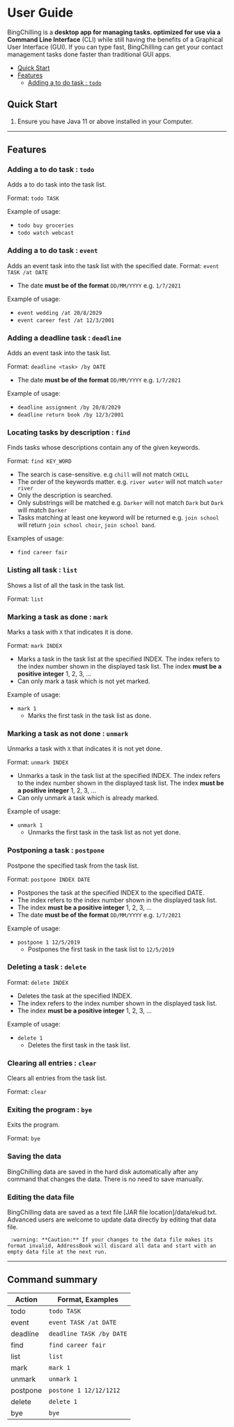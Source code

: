 # User Guide

BingChilling is a **desktop app for managing tasks. optimized for use via a Command Line Interface** (CLI) while still having the benefits of a Graphical User Interface (GUI). If you can type fast, BingChilling can get your contact management tasks done faster than traditional GUI apps.

* [Quick Start](#quick-start)
* [Features](#features)
  * [Adding a to do task : `todo`](#adding-a-to-do-task)

## Quick Start

1. Ensure you have Java 11 or above installed in your Computer.
---
## Features 

### Adding a to do task : `todo`

Adds a to do task into the task list.

Format: `todo TASK`

Example of usage: 

* `todo buy groceries`
* `todo watch webcast` 
###  Adding a to do task : `event`

Adds an event task into the task list with the specified date.
Format: `event TASK /at DATE`
* The date **must be of the format** `DD/MM/YYYY` e.g. `1/7/2021`

Example of usage: 

* `event wedding /at 20/8/2029`
* `event career fest /at 12/3/2001` 

### Adding a deadline task : `deadline`

Adds an event task into the task list.

Format: `deadline <task> /by DATE`
* The date **must be of the format** `DD/MM/YYYY` e.g. `1/7/2021`

Example of usage: 

* `deadline assignment /by 20/8/2029`
* `deadline return book /by 12/3/2001` 

### Locating tasks by description : `find`

Finds tasks whose descriptions contain any of the given keywords.

Format: `find KEY_WORD`
* The search is case-sensitive. e.g `chill` will not match `CHILL`
* The order of the keywords matter. e.g. `river water` will not match `water river`
* Only the description is searched.
* Only substrings will be matched e.g. `Darker` will not match `Dark` but `Dark` will match `Darker`
* Tasks matching at least one keyword will be returned e.g. `join school` will return `join school choir`, `join school band`.

Examples of usage:
* `find career fair`
### Listing all task : `list`

Shows a list of all the task in the task list.

Format: `list`

### Marking a task as done : `mark`

Marks a task with `X` that indicates it is done.

Format: `mark INDEX`
* Marks a task in the task list at the specified INDEX. The index refers to the index number shown in the displayed task list. The index **must be a positive integer** 1, 2, 3, …​
* Can only mark a task which is not yet marked.

Example of usage: 

* `mark 1`
  * Marks the first task in the task list as done.
  
### Marking a task as not done : `unmark`

Unmarks a task with `X` that indicates it is not yet done.

Format: `unmark INDEX`
* Unmarks a task in the task list at the specified INDEX. The index refers to the index number shown in the displayed task list. The index **must be a positive integer** 1, 2, 3, …​
* Can only unmark a task which is already marked.

Example of usage: 

* `unmark 1`
  * Unmarks the first task in the task list as not yet done.

### Postponing a task : `postpone`

Postpone the specified task from the task list.

Format: `postpone INDEX DATE`
* Postpones the task at the specified INDEX to the specified DATE.
* The index refers to the index number shown in the displayed task list.
* The index **must be a positive integer** 1, 2, 3, …​
* The date **must be of the format** `DD/MM/YYYY` e.g. `1/7/2021`

Example of usage: 

* `postpone 1 12/5/2019`
  * Postpones the first task in the task list to `12/5/2019`

### Deleting a task : `delete`

Format: `delete INDEX`
* Deletes the task at the specified INDEX.
* The index refers to the index number shown in the displayed task list.
* The index **must be a positive integer** 1, 2, 3, …​

Example of usage: 

* `delete 1`
  * Deletes the first task in the task list.
  
### Clearing all entries : `clear`

Clears all entries from the task list.

Format: `clear`

### Exiting the program : `bye`

Exits the program.

Format: `bye`

### Saving the data
BingChilling data are saved in the hard disk automatically after any command that changes the data. There is no need to save manually.

### Editing the data file
BingChilling data are saved as a text file [JAR file location]/data/ekud.txt. Advanced users are welcome to update data directly by editing that data file.

` :warning: **Caution:** If your changes to the data file makes its format invalid, AddressBook will discard all data and start with an empty data file at the next run.`

---

## Command summary

| Action   | Format, Examples |
| -        | - |
| todo     | `todo TASK` |
| event    | `event TASK /at DATE`|
| deadline | `deadline TASK /by DATE`|
| find | `find career fair` |
| list | `list` |
| mark | `mark 1` |
| unmark | `unmark 1` |
| postpone | `postone 1 12/12/1212` |
| delete | `delete 1` |
| bye | `bye` |

